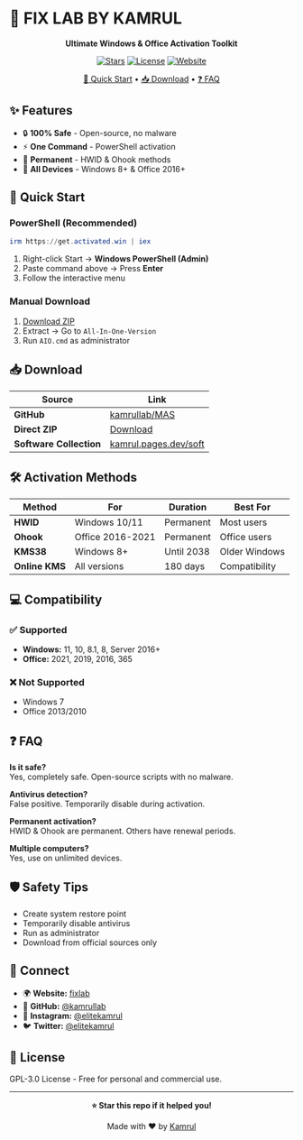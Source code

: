 # 🔧 FIX LAB BY KAMRUL

<div align="center">

**Ultimate Windows & Office Activation Toolkit**

[![Stars](https://img.shields.io/github/stars/kamrullab/MAS?style=flat-square&color=00ff00)](https://github.com/kamrullab/MAS)
[![License](https://img.shields.io/badge/license-GPL--3.0-00ff00?style=flat-square)](LICENSE)
[![Website](https://img.shields.io/badge/🌐-fixlab.kamrul.dev-00ff00?style=flat-square)](https://fixlab.pages.dev)

[🚀 Quick Start](#-quick-start) • [📥 Download](#-download) • [❓ FAQ](#-faq)

</div>

## ✨ Features

- 🔒 **100% Safe** - Open-source, no malware
- ⚡ **One Command** - PowerShell activation
- 🔄 **Permanent** - HWID & Ohook methods
- 📱 **All Devices** - Windows 8+ & Office 2016+

## 🚀 Quick Start

### PowerShell (Recommended)
```powershell
irm https://get.activated.win | iex
```

1. Right-click Start → **Windows PowerShell (Admin)**
2. Paste command above → Press **Enter**
3. Follow the interactive menu

### Manual Download
1. [Download ZIP](https://github.com/kamrullab/MAS/archive/refs/heads/main.zip)
2. Extract → Go to `All-In-One-Version`
3. Run `AIO.cmd` as administrator

## 📥 Download

| Source | Link |
|--------|------|
| **GitHub** | [kamrullab/MAS](https://github.com/kamrullab/MAS) |
| **Direct ZIP** | [Download](https://github.com/kamrullab/MAS/archive/refs/heads/main.zip) |
| **Software Collection** | [kamrul.pages.dev/soft](https://kamrul.pages.dev/soft/) |

## 🛠️ Activation Methods

| Method | For | Duration | Best For |
|--------|-----|----------|----------|
| **HWID** | Windows 10/11 | Permanent | Most users |
| **Ohook** | Office 2016-2021 | Permanent | Office users |
| **KMS38** | Windows 8+ | Until 2038 | Older Windows |
| **Online KMS** | All versions | 180 days | Compatibility |

## 💻 Compatibility

### ✅ Supported
- **Windows:** 11, 10, 8.1, 8, Server 2016+
- **Office:** 2021, 2019, 2016, 365

### ❌ Not Supported
- Windows 7
- Office 2013/2010

## ❓ FAQ

**Is it safe?**  
Yes, completely safe. Open-source scripts with no malware.

**Antivirus detection?**  
False positive. Temporarily disable during activation.

**Permanent activation?**  
HWID & Ohook are permanent. Others have renewal periods.

**Multiple computers?**  
Yes, use on unlimited devices.

## 🛡️ Safety Tips

- Create system restore point
- Temporarily disable antivirus
- Run as administrator
- Download from official sources only

## 🤝 Connect

- 🌍 **Website:** [fixlab](https://fixlab.pages.dev)
- 📱 **GitHub:** [@kamrullab](https://github.com/kamrullab)
- 📸 **Instagram:** [@elitekamrul](https://instagram.com/elitekamrul)
- 🐦 **Twitter:** [@elitekamrul](https://twitter.com/elitekamrul)

## 📄 License

GPL-3.0 License - Free for personal and commercial use.

---

<div align="center">

**⭐ Star this repo if it helped you!**

Made with ❤️ by [Kamrul](https://github.com/kamrullab)

</div>
